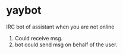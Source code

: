 yaybot
======

IRC bot of assistant when you are not online

1. Could receive msg.
2. bot could send msg on behalf of the user.
